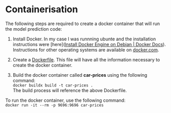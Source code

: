 # Containerisation

The following steps are required to create a docker container that will run the model prediction code:

1. Install Docker.
   In my case I was runnning ubunte and the installation instructions were [here]([Install Docker Engine on Debian | Docker Docs](https://docs.docker.com/engine/install/debian/#install-using-the-repository)). 
   Instructions for other operating systems are available on [docker.com](https://www.docker.com/).

2. Create a [Dockerfile](https://github.com/BuzzKanga/MLZoomcamp-2023-Mid-Term-Project/blob/main/Dockerfile).
   This file will have all the information necessary to create the docker container.

3. Build the docker container called **car-prices** using the following command:  
   `docker buildx build -t car-prices .`  
   The build process will reference the above Dockerfile.

To run the docker container, use the following command:  
`docker run -it --rm -p 9696:9696 car-prices`

